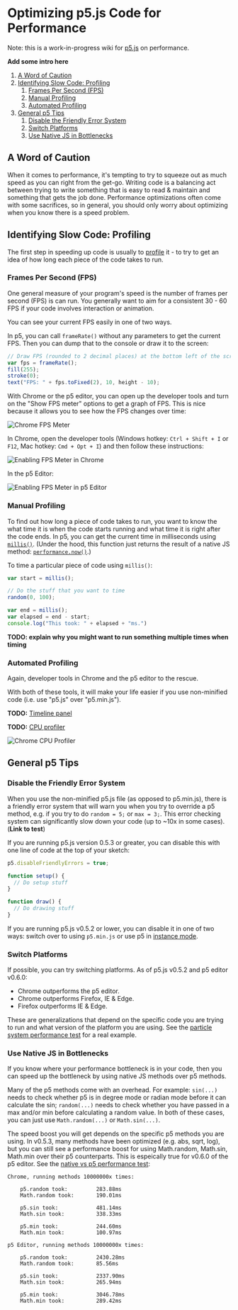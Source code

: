 # Optimizing p5.js Code for Performance

Note: this is a work-in-progress wiki for [p5.js](https://github.com/processing/p5.js) on performance.

**Add some intro here**

<!-- TOC depthFrom:2 depthTo:6 withLinks:1 updateOnSave:1 orderedList:1 -->

1. [A Word of Caution](#a-word-of-caution)
2. [Identifying Slow Code: Profiling](#identifying-slow-code-profiling)
	1. [Frames Per Second (FPS)](#frames-per-second-fps)
	2. [Manual Profiling](#manual-profiling)
	3. [Automated Profiling](#automated-profiling)
3. [General p5 Tips](#general-p5-tips)
	1. [Disable the Friendly Error System](#disable-the-friendly-error-system)
	2. [Switch Platforms](#switch-platforms)
	3. [Use Native JS in Bottlenecks](#use-native-js-in-bottlenecks)

<!-- /TOC -->

## A Word of Caution

When it comes to performance, it's tempting to try to squeeze out as much speed as you can right from the get-go. Writing code is a balancing act between trying to write something that is easy to read & maintain and something that gets the job done. Performance optimizations often come with some sacrifices, so in general, you should only worry about optimizing when you know there is a speed problem.

## Identifying Slow Code: Profiling

The first step in speeding up code is usually to [profile](https://en.wikipedia.org/wiki/Profiling_(computer_programming)) it - to try to get an idea of how long each piece of the code takes to run.

### Frames Per Second (FPS)

One general measure of your program's speed is the number of frames per second (FPS) is can run. You generally want to aim for a consistent 30 - 60 FPS if your code involves interaction or animation.

You can see your current FPS easily in one of two ways.

In p5, you can call `frameRate()` without any parameters to get the current FPS. Then you can dump that to the console or draw it to the screen:

```javascript
// Draw FPS (rounded to 2 decimal places) at the bottom left of the screen
var fps = frameRate();
fill(255);
stroke(0);
text("FPS: " + fps.toFixed(2), 10, height - 10);
```

With Chrome or the p5 editor, you can open up the developer tools and turn on the "Show FPS meter" options to get a graph of FPS. This is nice because it allows you to see how the FPS changes over time:

![Chrome FPS Meter](images/chrome-fps.jpg)

In Chrome, open the developer tools (Windows hotkey: `Ctrl + Shift + I` or `F12`, Mac hotkey:  `Cmd + Opt + I`) and then follow these instructions:

![Enabling FPS Meter in Chrome](images/chrome-show-fps.gif)

In the p5 Editor:

![Enabling FPS Meter in p5 Editor](images/editor-show-fps.gif)

### Manual Profiling

To find out how long a piece of code takes to run, you want to know the what time it is when the code starts running and what time it is right after the code ends. In p5, you can get the current time in milliseconds using [`millis()`](http://p5js.org/reference/#/p5/millis). (Under the hood, this function just returns the result of a native JS method: [`performance.now()`](https://developer.mozilla.org/en-US/docs/Web/API/Performance/now).)

To time a particular piece of code using `millis()`:

```javascript
var start = millis();

// Do the stuff that you want to time
random(0, 100);

var end = millis();
var elapsed = end - start;
console.log("This took: " + elapsed + "ms.")
```

**TODO: explain why you might want to run something multiple times when timing**

### Automated Profiling

Again, developer tools in Chrome and the p5 editor to the rescue.

With both of these tools, it will make your life easier if you use non-minified code (i.e. use "p5.js" over "p5.min.js").

**TODO:** [Timeline panel](https://developers.google.com/web/tools/chrome-devtools/profile/evaluate-performance/timeline-tool#profile-js)

**TODO:** [CPU profiler](https://developers.google.com/web/tools/chrome-devtools/profile/rendering-tools/js-execution?hl=en)

![Chrome CPU Profiler](images/chrome-cpu-profiler.png)

## General p5 Tips

### Disable the Friendly Error System

When you use the non-minified p5.js file (as opposed to p5.min.js), there is a friendly error system that will warn you when you try to override a p5 method, e.g. if you try to do `random = 5;` or `max = 3;`. This error checking system can significantly slow down your code (up to ~10x in some cases). (**Link to test**)

If you are running p5.js version 0.5.3 or greater, you can disable this with one line of code at the top of your sketch:

```javascript
p5.disableFriendlyErrors = true;

function setup() {
  // Do setup stuff
}

function draw() {
  // Do drawing stuff
}
```

If you are running p5.js v0.5.2 or lower, you can disable it in one of two ways: switch over to using `p5.min.js` or use p5 in [instance mode](https://github.com/processing/p5.js/wiki/p5.js-overview#instantiation--namespace).

### Switch Platforms

If possible, you can try switching platforms. As of p5.js v0.5.2 and p5 editor v0.6.0:

-   Chrome outperforms the p5 editor.
-   Chrome outperforms Firefox, IE & Edge.
-   Firefox outperforms IE & Edge.

These are generalizations that depend on the specific code you are trying to run and what version of the platform you are using. See the [particle system performance test](code/platforms-test/) for a real example.

### Use Native JS in Bottlenecks

If you know where your performance bottleneck is in your code, then you can speed up the bottleneck by using native JS methods over p5 methods.

Many of the p5 methods come with an overhead. For example: `sin(...)` needs to check whether p5 is in degree mode or radian mode before it can calculate the sin; `random(...)` needs to check whether you have passed in a max and/or min before calculating a random value. In both of these cases, you can just use `Math.random(...)` or `Math.sin(...)`.

The speed boost you will get depends on the specific p5 methods you are using. In v0.5.3, many methods have been optimized (e.g. abs, sqrt, log), but you can still see a performance boost for using Math.random, Math.sin, Math.min over their p5 counterparts. This is espeically true for v0.6.0 of the p5 editor. See the [native vs p5 performance test](code/native-vs-p5/):

    Chrome, running methods 10000000x times:

    	p5.random took:     	283.88ms
    	Math.random took: 		190.01ms

    	p5.sin took:            481.14ms
    	Math.sin took:          338.33ms

    	p5.min took:        	244.60ms
    	Math.min took:    		100.97ms

    p5 Editor, running methods 10000000x times:

    	p5.random took:     	2430.28ms
    	Math.random took: 		85.56ms

    	p5.sin took:        	2337.90ms
    	Math.sin took:    		265.94ms

    	p5.min took:        	3046.78ms
    	Math.min took:    		289.42ms
